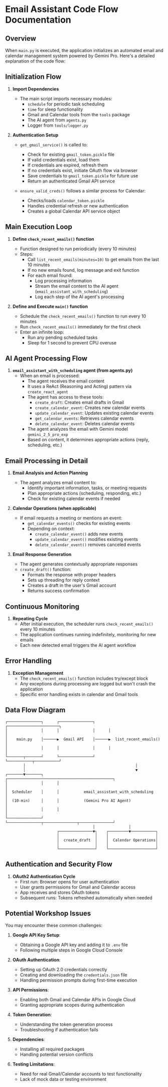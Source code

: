 # Email Assistant Code Flow Documentation

## Overview

When `main.py` is executed, the application initializes an automated email and calendar management system powered by Gemini Pro. Here's a detailed explanation of the code flow:

## Initialization Flow

1. **Import Dependencies**
   - The main script imports necessary modules:
     - `schedule` for periodic task scheduling
     - `time` for sleep functionality
     - Gmail and Calendar tools from the `tools` package
     - The AI agent from `agents.py`
     - Logger from `tools/logger.py`

2. **Authentication Setup**
   - `get_gmail_service()` is called to:
     - Check for existing `gmail_token.pickle` file
     - If valid credentials exist, load them
     - If credentials are expired, refresh them
     - If no credentials exist, initiate OAuth flow via browser
     - Save credentials to `gmail_token.pickle` for future use
     - Return an authenticated Gmail API service

   - `ensure_valid_creds()` follows a similar process for Calendar:
     - Checks/loads `calendar_token.pickle`
     - Handles credential refresh or new authentication
     - Creates a global Calendar API service object

## Main Execution Loop

1. **Define `check_recent_emails()` function**
   - Function designed to run periodically (every 10 minutes)
   - Steps:
     - Call `list_recent_emails(minutes=10)` to get emails from the last 10 minutes
     - If no new emails found, log message and exit function
     - For each email found:
       - Log processing information
       - Stream the email content to the AI agent (`email_assistant_with_scheduling`)
       - Log each step of the AI agent's processing

2. **Define and Execute `main()` function**
   - Schedule the `check_recent_emails()` function to run every 10 minutes
   - Run `check_recent_emails()` immediately for the first check
   - Enter an infinite loop:
     - Run any pending scheduled tasks
     - Sleep for 1 second to prevent CPU overuse

## AI Agent Processing Flow

1. **`email_assistant_with_scheduling` agent (from agents.py)**
   - When an email is processed:
     - The agent receives the email content
     - It uses a ReAct (Reasoning and Acting) pattern via `create_react_agent`
     - The agent has access to these tools:
       - `create_draft`: Creates email drafts in Gmail
       - `create_calendar_event`: Creates new calendar events
       - `update_calendar_event`: Updates existing calendar events
       - `get_calendar_events`: Retrieves calendar events
       - `delete_calendar_event`: Deletes calendar events
     - The agent analyzes the email with Gemini model `gemini_2_5_pro_exp`
     - Based on content, it determines appropriate actions (reply, scheduling, etc.)

## Email Processing in Detail

1. **Email Analysis and Action Planning**
   - The agent analyzes email content to:
     - Identify important information, tasks, or meeting requests
     - Plan appropriate actions (scheduling, responding, etc.)
     - Check for existing calendar events if needed

2. **Calendar Operations (when applicable)**
   - If email requests a meeting or mentions an event:
     - `get_calendar_events()` checks for existing events
     - Depending on context:
       - `create_calendar_event()` adds new events
       - `update_calendar_event()` modifies existing events
       - `delete_calendar_event()` removes canceled events

3. **Email Response Generation**
   - The agent generates contextually appropriate responses
   - `create_draft()` function:
     - Formats the response with proper headers
     - Sets up threading for reply context
     - Creates a draft in the user's Gmail account
     - Returns success confirmation

## Continuous Monitoring

1. **Repeating Cycle**
   - After initial execution, the scheduler runs `check_recent_emails()` every 10 minutes
   - The application continues running indefinitely, monitoring for new emails
   - Each new detected email triggers the AI agent workflow

## Error Handling

1. **Exception Management**
    - The `check_recent_emails()` function includes try/except block
    - Any exceptions during processing are logged but won't crash the application
    - Specific error handling exists in calendar and Gmail tools

## Data Flow Diagram

```ascii
┌───────────────┐      ┌───────────────┐      ┌───────────────────────┐
│               │      │               │      │                       │
│    main.py    │──────▶  Gmail API    │──────▶  list_recent_emails() │
│               │      │               │      │                       │
└───────┬───────┘      └───────────────┘      └───────────┬───────────┘
        │                                                 │
        │                                                 ▼
┌───────▼───────┐      ┌───────────────────────────────────────────────┐
│               │      │                                               │
│  Scheduler    │      │           email_assistant_with_scheduling     │
│  (10-min)     │      │           (Gemini Pro AI Agent)              │
│               │      │                                               │
└───────────────┘      └───────────────┬───────────────┬───────────────┘
                                       │               │
                       ┌───────────────▼┐    ┌─────────▼───────────┐
                       │                │    │                     │
                       │  create_draft  │    │  Calendar Operations│
                       │                │    │                     │
                       └────────────────┘    └─────────────────────┘
```

## Authentication and Security Flow

1. **OAuth2 Authentication Cycle**
    - First run: Browser opens for user authentication
    - User grants permissions for Gmail and Calendar access
    - App receives and stores OAuth tokens
    - Subsequent runs: Tokens refreshed automatically when needed

## Potential Workshop Issues

You may encounter these common challenges:

1. **Google API Key Setup**:
   - Obtaining a Google API key and adding it to `.env` file
   - Following multiple steps in Google Cloud Console

2. **OAuth Authentication**:
   - Setting up OAuth 2.0 credentials correctly
   - Creating and downloading the `credentials.json` file
   - Handling permission prompts during first-time execution

3. **API Permissions**:
   - Enabling both Gmail and Calendar APIs in Google Cloud
   - Granting appropriate scopes during authentication

4. **Token Generation**:
   - Understanding the token generation process
   - Troubleshooting if authentication fails

5. **Dependencies**:
   - Installing all required packages
   - Handling potential version conflicts

6. **Testing Limitations**:
   - Need for real Gmail/Calendar accounts to test functionality
   - Lack of mock data or testing environment

